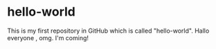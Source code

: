 # hello-world
This is my first repository in GitHub which is called "hello-world".
Hallo everyone , omg.
I'm coming!
